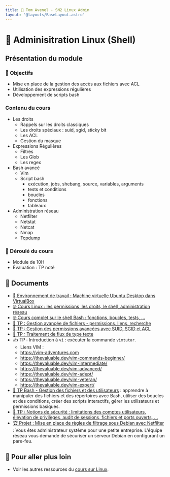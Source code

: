 ```yaml
---
title: 🐧 Tom Avenel - SN2 Linux Admin
layout: '@layouts/BaseLayout.astro'
---
```


# 🐧 Adminisitration Linux (Shell)

## Présentation du module

### 🎯 Objectifs

- Mise en place de la gestion des accès aux fichiers avec ACL
- Utilisation des expressions régulières
- Développement de scripts bash

### Contenu du cours

- Les droits
  - Rappels sur les droits classiques 
  - Les droits spéciaux : suid, sgid, sticky bit
  - Les ACL
  - Gestion du masque
- Expressions Régulières
  - Filtres 
  - Les Glob 
  - Les regex
- Bash avancé
  - Vim 
  - Script bash
    - exécution, jobs, shebang, source, variables, arguments
    - tests et conditions
    - boucles
    - fonctions
    - tableaux
- Administration réseau
  - Netfilter
  - Netstat
  - Netcat
  - Nmap
  - Tcpdump

### 📅 Déroulé du cours

- Module de 10H
- Évaluation : TP noté

## 📑 Documents

- [󰕈 Environnement de travail : Machine virtuelle Ubuntu Desktop dans VirtualBox](/cours/linux/installation/tp-installation-vbox-ubuntu-workstation)
- [🤓 Cours Linux : les permissions, les droits, le shell, administration réseau](/epsi/sn2/linux-admin/cours)
- [🤓 Cours complet sur le shell Bash : fonctions, boucles, tests, …](/cours/linux/cours-shell)
- [📁 TP : Gestion avancée de fichiers - permissions, liens, recherche](/cours/linux/tp-fichiers-avance)
- [🔐 TP : Gestion des permissions avancées avec SUID, SGID et ACL](/cours/linux/tp-droits-avance)
- [📃 TP : Traitement de flux de type texte](/cours/linux/tp-texte)
- ✍️ TP : Introduction à `vi` : exécuter la commande `vimtutor`.
  - Liens VIM :
  - <https://vim-adventures.com>
  - <https://thevaluable.dev/vim-commands-beginner/>
  - <https://thevaluable.dev/vim-intermediate/>
  - <https://thevaluable.dev/vim-advanced/>
  - <https://thevaluable.dev/vim-adept/>
  - <https://thevaluable.dev/vim-veteran/>
  - <https://thevaluable.dev/vim-expert/>
- [📜 TP Bash - Gestion des fichiers et des utilisateurs](/cours/linux/tp-script) : apprendre à manipuler des fichiers et des répertoires avec Bash, utiliser des boucles et des conditions, créer des scripts interactifs, gérer les utilisateurs et permissions basiques.
- [🔐 TP : Notions de sécurité : limitations des comptes utilisateurs, élévation de privilèges, audit de sessions, fichiers et ports ouverts, …](/cours/linux/tp-security)
- [🏆 Projet : Mise en place de règles de filtrage sous Debian avec Netfilter](/cours/linux/projet-netfilter) : Vous êtes administrateur système pour une petite entreprise. L'équipe réseau vous demande de sécuriser un serveur Debian en configurant un pare-feu.

## 🚀 Pour aller plus loin

- Voir les autres ressources du [cours sur Linux](/cours/linux).

